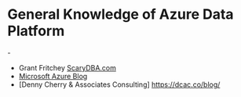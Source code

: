 <H1>General Knowledge of Azure Data Platform</H1>
-

- Grant Fritchey [ScaryDBA.com](http://www.scarydba.com/category/azure-2/)
- [Microsoft Azure Blog](https://azure.microsoft.com/en-us/blog/)
- [Denny Cherry & Associates Consulting] https://dcac.co/blog/
